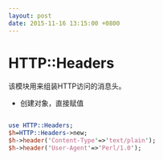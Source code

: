 ```yaml
---
layout: post
date: 2015-11-16 13:15:00 +0800
---
```


# HTTP::Headers

该模块用来组装HTTP访问的消息头。

* 创建对象，直接赋值

```perl

use HTTP::Headers;
$h=HTTP::Headers->new;
$h->header('Content-Type'=>'text/plain');
$h->header('User-Agent'=>'Perl/1.0');

```

